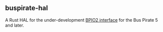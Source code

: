 ## buspirate-hal

A Rust HAL for the under-development [BPIO2 interface][] for the Bus Pirate 5 and later.

[BPIO2 interface]: https://forum.buspirate.com/t/bbio2-binary-mode/219
